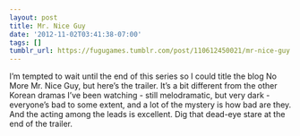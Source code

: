 ```yaml
---
layout: post
title: Mr. Nice Guy
date: '2012-11-02T03:41:38-07:00'
tags: []
tumblr_url: https://fugugames.tumblr.com/post/110612450021/mr-nice-guy
---
```

I’m tempted to wait until the end of this series so I could title the blog No More Mr. Nice Guy, but here’s the trailer. It’s a bit different from the other Korean dramas I’ve been watching - still melodramatic, but very dark - everyone’s bad to some extent, and a lot of the mystery is how bad are they. And the acting among the leads is excellent. Dig that dead-eye stare at the end of the trailer.

